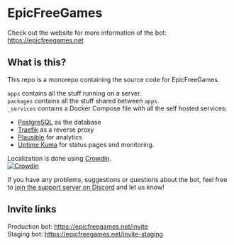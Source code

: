 # EpicFreeGames

Check out the website for more information of the bot:  
https://epicfreegames.net

## What is this?

This repo is a monorepo containing the source code for EpicFreeGames.

`apps` contains all the stuff running on a server.  
`packages` contains all the stuff shared between `apps`.  
`_services` contains a Docker Compose file with all the self hosted services:

- [PostgreSQL](https://www.postgresql.org/) as the database
- [Traefik](https://traefik.io/traefik/) as a reverse proxy
- [Plausible](https://plausible.io/) for analytics
- [Uptime Kuma](https://uptime.kuma.pet/) for status pages and monitoring.

Localization is done using [Crowdin](https://crowdin.com/project/epicfreegames).  
[![Crowdin](https://badges.crowdin.net/epicfreegames/localized.svg)](https://crowdin.com/project/epicfreegames)

If you have any problems, suggestions or questions about the bot, feel free to [join the support server on Discord](https://epicfreegames.net/discord) and let us know!

## Invite links

Production bot: https://epicfreegames.net/invite  
Staging bot: https://epicfreegames.net/invite-staging
